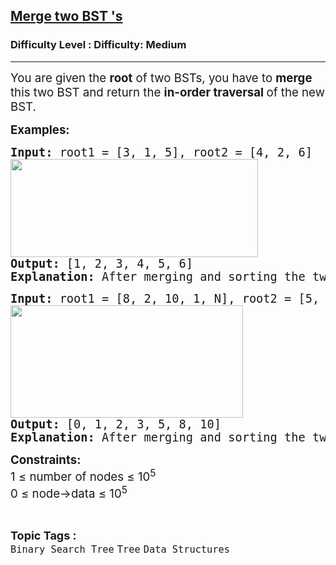 <h2><a href="https://www.geeksforgeeks.org/problems/merge-two-bst-s/1">Merge two BST 's</a></h2><h3>Difficulty Level : Difficulty: Medium</h3><hr><div class="problems_problem_content__Xm_eO"><p><span style="font-size: 14pt;">You are given the <strong>root</strong> of two BSTs, you have to <strong>merge </strong>this two BST and return&nbsp;the <strong>in-order traversal </strong>of the new BST.</span></p>
<p><span style="font-size: 14pt;"><strong>Examples:&nbsp;</strong></span></p>
<pre><span style="font-size: 14pt;"><strong>Input: </strong>root1 = [3, 1, 5], root2 = [4, 2, 6]</span><br><span style="font-size: 14pt;"><img src="https://media.geeksforgeeks.org/img-practice/prod/addEditProblem/913070/Web/Other/blobid0_1760013220.jpg" width="396" height="157"><br><strong>Output: </strong>[1, 2, 3, 4, 5, 6]<strong>
Explanation: </strong>After merging and sorting the two BST we get [1, 2, 3, 4, 5, 6].</span></pre>
<pre><span style="font-size: 14pt;"><strong>Input: </strong>root1 = [8, 2, 10, 1, N], root2 = [5, 3, N, 0, N] <br><img src="https://media.geeksforgeeks.org/img-practice/prod/addEditProblem/913070/Web/Other/blobid1_1760013237.jpg" width="372" height="180"><br><strong>Output: </strong>[0, 1, 2, 3, 5, 8, 10]<strong>
Explanation: </strong>After merging and sorting the two BST we get [0, 1, 2, 3, 5, 8, 10].</span></pre>
<p><span style="font-size: 14pt;"><strong>Constraints:</strong><br>1 ≤ number of nodes ≤ 10<sup>5</sup><br>0 ≤ node-&gt;data ≤ 10<sup>5</sup></span></p></div><br><p><span style=font-size:18px><strong>Topic Tags : </strong><br><code>Binary Search Tree</code>&nbsp;<code>Tree</code>&nbsp;<code>Data Structures</code>&nbsp;